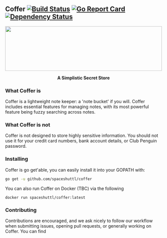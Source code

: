 Coffer [![Build Status](https://drone.io/github.com/spaceshuttl/coffer/status.png)](https://drone.io/github.com/spaceshuttl/coffer/latest) [![Go Report Card](https://goreportcard.com/badge/github.com/spaceshuttl/coffer)](https://goreportcard.com/report/github.com/spaceshuttl/coffer) [![Dependency Status](https://dependencyci.com/github/spaceshuttl/coffer/badge)](https://dependencyci.com/github/spaceshuttl/coffer)
---

<a href="https://github.com/spaceshuttl/coffer/">
  <img src="https://spaceshuttl.io/coffer.svg" width="100%" height="144">
</a>

<p align="center">
  <b>A Simplistic Secret Store</b>
</p>


### What Coffer is

Coffer is a lightweight note keeper: a 'note bucket' if you will. Coffer includes essential features for managing notes, with its most powerful feature being fuzzy searching across notes.

### What Coffer is not

Coffer is not designed to store highly sensitive information. You should not use it for your credit card numbers, bank account details, or Club Penguin password.

### Installing

Coffer is go get'able, you can easily install it into your GOPATH with:
```bash
go get -u github.com/spaceshuttl/coffer
```

You can also run Coffer on Docker (TBC) via the following
```
docker run spaceshuttl/coffer:latest
```

### Contributing
Contributions are encouraged, and we ask nicely to follow our workflow when submitting issues,
opening pull requests, or generally working on Coffer. You can find
